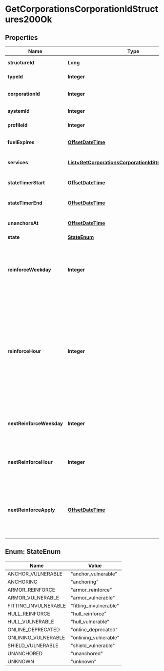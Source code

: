 
# GetCorporationsCorporationIdStructures200Ok

## Properties
Name | Type | Description | Notes
------------ | ------------- | ------------- | -------------
**structureId** | **Long** | The Item ID of the structure | 
**typeId** | **Integer** | The type id of the structure | 
**corporationId** | **Integer** | ID of the corporation that owns the structure | 
**systemId** | **Integer** | The solar system the structure is in | 
**profileId** | **Integer** | The id of the ACL profile for this citadel | 
**fuelExpires** | [**OffsetDateTime**](OffsetDateTime.md) | Date on which the structure will run out of fuel |  [optional]
**services** | [**List&lt;GetCorporationsCorporationIdStructuresService&gt;**](GetCorporationsCorporationIdStructuresService.md) | Contains a list of service upgrades, and their state |  [optional]
**stateTimerStart** | [**OffsetDateTime**](OffsetDateTime.md) | Date at which the structure entered it&#39;s current state |  [optional]
**stateTimerEnd** | [**OffsetDateTime**](OffsetDateTime.md) | Date at which the structure will move to it&#39;s next state |  [optional]
**unanchorsAt** | [**OffsetDateTime**](OffsetDateTime.md) | Date at which the structure will unanchor |  [optional]
**state** | [**StateEnum**](#StateEnum) | state string | 
**reinforceWeekday** | **Integer** | The day of the week when the structure exits its final reinforcement period and becomes vulnerable to attack against its hull. Monday is 0 and Sunday is 6. | 
**reinforceHour** | **Integer** | The hour of day that determines the four hour window when the structure will randomly exit its reinforcement periods and become vulnerable to attack against its armor and/or hull. The structure will become vulnerable at a random time that is +/- 2 hours centered on the value of this property. | 
**nextReinforceWeekday** | **Integer** | The requested change to reinforce_weekday that will take effect at the time shown by next_reinforce_apply. |  [optional]
**nextReinforceHour** | **Integer** | The requested change to reinforce_hour that will take effect at the time shown by next_reinforce_apply. |  [optional]
**nextReinforceApply** | [**OffsetDateTime**](OffsetDateTime.md) | The date and time when the structure&#39;s newly requested reinforcement times (e.g. next_reinforce_hour and next_reinforce_day) will take effect. |  [optional]


<a name="StateEnum"></a>
## Enum: StateEnum
Name | Value
---- | -----
ANCHOR_VULNERABLE | &quot;anchor_vulnerable&quot;
ANCHORING | &quot;anchoring&quot;
ARMOR_REINFORCE | &quot;armor_reinforce&quot;
ARMOR_VULNERABLE | &quot;armor_vulnerable&quot;
FITTING_INVULNERABLE | &quot;fitting_invulnerable&quot;
HULL_REINFORCE | &quot;hull_reinforce&quot;
HULL_VULNERABLE | &quot;hull_vulnerable&quot;
ONLINE_DEPRECATED | &quot;online_deprecated&quot;
ONLINING_VULNERABLE | &quot;onlining_vulnerable&quot;
SHIELD_VULNERABLE | &quot;shield_vulnerable&quot;
UNANCHORED | &quot;unanchored&quot;
UNKNOWN | &quot;unknown&quot;



